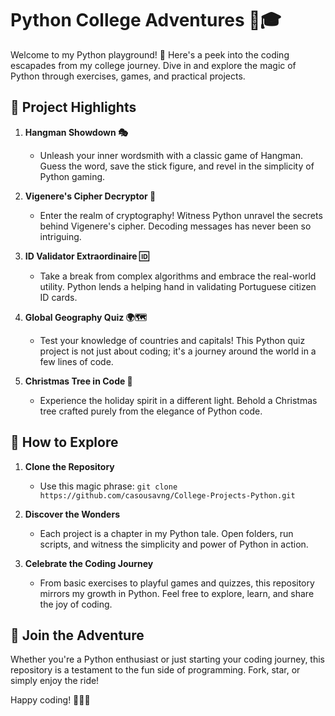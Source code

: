 # Python College Adventures 🐍🎓

Welcome to my Python playground! 🚀 Here's a peek into the coding escapades from my college journey. Dive in and explore the magic of Python through exercises, games, and practical projects.

## 📂 Project Highlights

1. **Hangman Showdown 🎭**
   - Unleash your inner wordsmith with a classic game of Hangman. Guess the word, save the stick figure, and revel in the simplicity of Python gaming.

2. **Vigenere's Cipher Decryptor 🔑**
   - Enter the realm of cryptography! Witness Python unravel the secrets behind Vigenere's cipher. Decoding messages has never been so intriguing.

3. **ID Validator Extraordinaire 🆔**
   - Take a break from complex algorithms and embrace the real-world utility. Python lends a helping hand in validating Portuguese citizen ID cards.

4. **Global Geography Quiz 🌍🗺️**
   - Test your knowledge of countries and capitals! This Python quiz project is not just about coding; it's a journey around the world in a few lines of code.

5. **Christmas Tree in Code 🎄**
   - Experience the holiday spirit in a different light. Behold a Christmas tree crafted purely from the elegance of Python code.

## 🚀 How to Explore

1. **Clone the Repository**
   - Use this magic phrase: `git clone https://github.com/casousavng/College-Projects-Python.git`

2. **Discover the Wonders**
   - Each project is a chapter in my Python tale. Open folders, run scripts, and witness the simplicity and power of Python in action.

3. **Celebrate the Coding Journey**
   - From basic exercises to playful games and quizzes, this repository mirrors my growth in Python. Feel free to explore, learn, and share the joy of coding.

## 🌟 Join the Adventure

Whether you're a Python enthusiast or just starting your coding journey, this repository is a testament to the fun side of programming. Fork, star, or simply enjoy the ride!

Happy coding! 🚀🐍🎉
